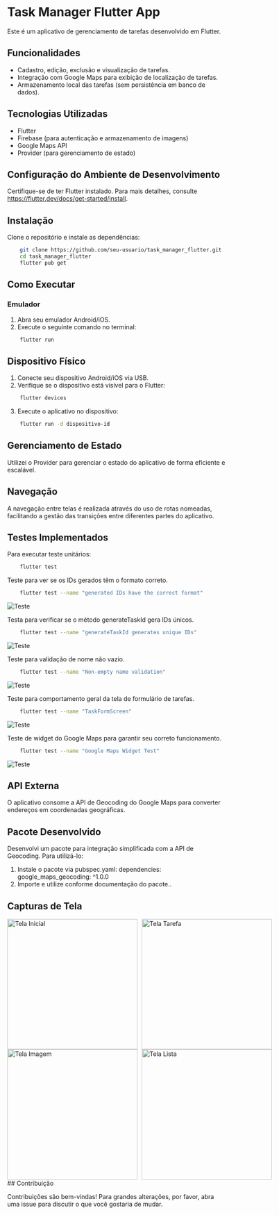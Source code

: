 # Task Manager Flutter App

Este é um aplicativo de gerenciamento de tarefas desenvolvido em Flutter.

## Funcionalidades

- Cadastro, edição, exclusão e visualização de tarefas.
- Integração com Google Maps para exibição de localização de tarefas.
- Armazenamento local das tarefas (sem persistência em banco de dados).

## Tecnologias Utilizadas

- Flutter
- Firebase (para autenticação e armazenamento de imagens)
- Google Maps API
- Provider (para gerenciamento de estado)

## Configuração do Ambiente de Desenvolvimento

Certifique-se de ter Flutter instalado. Para mais detalhes, consulte https://flutter.dev/docs/get-started/install.

## Instalação

Clone o repositório e instale as dependências:

```sh
    git clone https://github.com/seu-usuario/task_manager_flutter.git
    cd task_manager_flutter
    flutter pub get
```

## Como Executar

### Emulador

1. Abra seu emulador Android/iOS.
2. Execute o seguinte comando no terminal:
```sh
    flutter run
```

## Dispositivo Físico

1. Conecte seu dispositivo Android/iOS via USB.
2. Verifique se o dispositivo está visível para o Flutter:
```sh
    flutter devices
```
3. Execute o aplicativo no dispositivo:
```sh
    flutter run -d dispositivo-id
```
## Gerenciamento de Estado

Utilizei o Provider para gerenciar o estado do aplicativo de forma eficiente e escalável.

## Navegação

A navegação entre telas é realizada através do uso de rotas nomeadas, facilitando a gestão das transições entre diferentes partes do aplicativo.

## Testes Implementados


Para executar teste unitários:
```sh
    flutter test
```

Teste para ver se os IDs gerados têm o formato correto.
```sh
    flutter test --name "generated IDs have the correct format"
```

![Teste](imagens/generatedId.jpeg)

Testa para verificar se o método generateTaskId gera IDs únicos. 
```sh
    flutter test --name "generateTaskId generates unique IDs"
```

![Teste](imagens/generateTaskId.jpeg)

Teste para validação de nome não vazio.
```sh
    flutter test --name "Non-empty name validation"
```

![Teste](imagens/nome.jpeg)

Teste para comportamento geral da tela de formulário de tarefas.
```sh
    flutter test --name "TaskFormScreen"
```

![Teste](imagens/formulario.jpeg)

Teste de widget do Google Maps para garantir seu correto funcionamento.
```sh
    flutter test --name "Google Maps Widget Test"
```

![Teste](imagens/google.jpeg)

## API Externa

O aplicativo consome a API de Geocoding do Google Maps para converter endereços em coordenadas geográficas.

## Pacote Desenvolvido

Desenvolvi um pacote para integração simplificada com a API de Geocoding. Para utilizá-lo:

1. Instale o pacote via pubspec.yaml:
    dependencies:
    google_maps_geocoding: ^1.0.0
2. Importe e utilize conforme documentação do pacote..

## Capturas de Tela

<div style="display: flex; gap: 10px;">
  <img src="imagens/talaInicial.jpeg" alt="Tela Inicial" width="300"/>
  <img src="imagens/telaTarefa.jpeg" alt="Tela Tarefa" width="300"/>
</div>

<div style="display: flex; gap: 10px;">
  <img src="imagens/telaImagem.jpeg" alt="Tela Imagem" width="300"/>
  <img src="imagens/telaLista.jpeg" alt="Tela Lista" width="300"/>
</div>
## Contribuição

Contribuições são bem-vindas! Para grandes alterações, por favor, abra uma issue para discutir o que você gostaria de mudar.